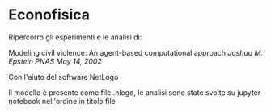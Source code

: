 # Econofisica
Ripercorro gli esperimenti e le analisi di:

Modeling civil violence: An agent-based computational approach _Joshua M. Epstein PNAS May 14, 2002_

Con l'aiuto del software NetLogo  
  
Il modello è presente come file .nlogo, le analisi sono state svolte su jupyter notebook nell'ordine in titolo file
